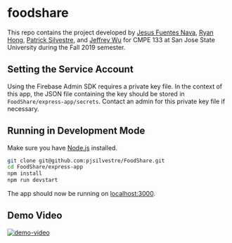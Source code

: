 # foodshare

This repo contains the project developed by [Jesus Fuentes Nava](https://github.com/jefuentesnava), [Ryan Hong](https://github.com/ryanhhong), [Patrick Silvestre](https://github.com/pjsilvestre), and [Jeffrey Wu](https://github.com/JesWu) for CMPE 133 at San Jose State University during the Fall 2019 semester.

## Setting the Service Account

Using the Firebase Admin SDK requires a private key file. In the context of this app, the JSON file containing the key should be stored in `FoodShare/express-app/secrets`. Contact an admin for this private key file if necessary.

## Running in Development Mode

Make sure you have [Node.js](nodejs.org) installed.

```sh
git clone git@github.com:pjsilvestre/FoodShare.git
cd FoodShare/express-app
npm install
npm run devstart
```

The app should now be running on [localhost:3000](localhost:3000).

## Demo Video

[![demo-video](https://img.youtube.com/vi/MJ0lHMxvy80/0.jpg)](https://www.youtube.com/watch?v=MJ0lHMxvy80)
